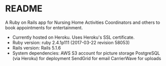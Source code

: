 # README
A Ruby on Rails app for Nursing Home Activities Coordinators
and others to book appointments for entertainment.

* Currently hosted on Heroku. Uses Heroku's SSL certificate.
* Ruby version:  ruby 2.4.1p111 (2017-03-22 revision 58053)
* Rails version: Rails 5.1.6
* System dependencies: AWS S3 account for picture storage
                       PostgreSQL (via Heroku) for deployment
		       SendGrid for email
                       CarrierWave for uploads

